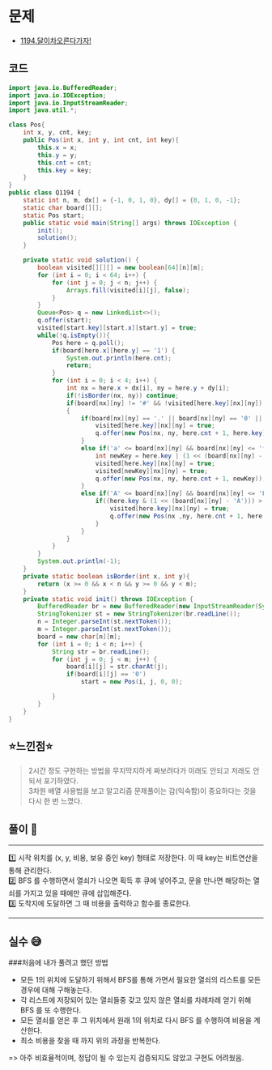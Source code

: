 # 문제
- [1194.달이차오른다가자!](https://www.acmicpc.net/problem/1194)

## 코드
``` java
import java.io.BufferedReader;
import java.io.IOException;
import java.io.InputStreamReader;
import java.util.*;

class Pos{
    int x, y, cnt, key;
    public Pos(int x, int y, int cnt, int key){
        this.x = x;
        this.y = y;
        this.cnt = cnt;
        this.key = key;
    }
}
public class Q1194 {
    static int n, m, dx[] = {-1, 0, 1, 0}, dy[] = {0, 1, 0, -1};
    static char board[][];
    static Pos start;
    public static void main(String[] args) throws IOException {
        init();
        solution();
    }

    private static void solution() {
        boolean visited[][][] = new boolean[64][n][m];
        for (int i = 0; i < 64; i++) {
            for (int j = 0; j < n; j++) {
                Arrays.fill(visited[i][j], false);
            }
        }
        Queue<Pos> q = new LinkedList<>();
        q.offer(start);
        visited[start.key][start.x][start.y] = true;
        while(!q.isEmpty()){
            Pos here = q.poll();
            if(board[here.x][here.y] == '1') {
                System.out.println(here.cnt);
                return;
            }
            for (int i = 0; i < 4; i++) {
                int nx = here.x + dx[i], ny = here.y + dy[i];
                if(!isBorder(nx, ny)) continue;
                if(board[nx][ny] != '#' && !visited[here.key][nx][ny])
                {
                    if(board[nx][ny] == '.' || board[nx][ny] == '0' || board[nx][ny] == '1'){
                        visited[here.key][nx][ny] = true;
                        q.offer(new Pos(nx, ny, here.cnt + 1, here.key));
                    }
                    else if('a' <= board[nx][ny] && board[nx][ny] <= 'f'){
                        int newKey = here.key | (1 << (board[nx][ny] - 'a'));
                        visited[here.key][nx][ny] = true;
                        visited[newKey][nx][ny] = true;
                        q.offer(new Pos(nx, ny, here.cnt + 1, newKey));
                    }
                    else if('A' <= board[nx][ny] && board[nx][ny] <= 'F'){
                        if((here.key & (1 << (board[nx][ny] - 'A'))) > 0){
                            visited[here.key][nx][ny] = true;
                            q.offer(new Pos(nx ,ny, here.cnt + 1, here.key));
                        }
                    }
                }
            }
        }
        System.out.println(-1);
    }
    private static boolean isBorder(int x, int y){
        return (x >= 0 && x < n && y >= 0 && y < m);
    }
    private static void init() throws IOException {
        BufferedReader br = new BufferedReader(new InputStreamReader(System.in));
        StringTokenizer st = new StringTokenizer(br.readLine());
        n = Integer.parseInt(st.nextToken());
        m = Integer.parseInt(st.nextToken());
        board = new char[n][m];
        for (int i = 0; i < n; i++) {
            String str = br.readLine();
            for (int j = 0; j < m; j++) {
                board[i][j] = str.charAt(j);
                if(board[i][j] == '0')
                    start = new Pos(i, j, 0, 0);

            }
        }
    }
}
```


## ⭐️느낀점⭐️
> 2시간 정도 구현하는 방법을 무지막지하게 짜보려다가 이래도 안되고 저래도 안되서 포기하였다. <br>
> 3차원 배열 사용법을 보고 알고리즘 문제풀이는 감(익숙함)이 중요하다는 것을 다시 한 번 느꼈다.

## 풀이 📣
<hr/>
1️⃣ 시작 위치를 (x, y, 비용, 보유 중인 key) 형태로 저장한다. 이 때 key는 비트연산을 통해 관리한다. <br/>
2️⃣ BFS 를 수행하면서 열쇠가 나오면 획득 후 큐에 넣어주고, 문을 만나면 해당하는 열쇠를 가지고 있을 때에만 큐에 삽입해준다. <br/>
3️⃣ 도착지에 도달하면 그 때 비용을 출력하고 함수를 종료한다. <br/>

<hr/>

## 실수 😅
###처음에 내가 풀려고 했던 방법
  - 모든 1의 위치에 도달하기 위해서 BFS를 통해 가면서 필요한 열쇠의 리스트를 모든 경우에 대해 구해놓는다.
  - 각 리스트에 저장되어 있는 열쇠들중 갖고 있지 않은 열쇠를 차례차례 얻기 위해 BFS 를 또 수행한다.
  - 모든 열쇠를 얻은 후 그 위치에서 원래 1의 위치로 다시 BFS 를 수행하여 비용을 계산한다.
  - 최소 비용을 찾을 때 까지 위의 과정을 반복한다.

=> 아주 비효율적이며, 정답이 될 수 있는지 검증되지도 않았고 구현도 어려웠음.